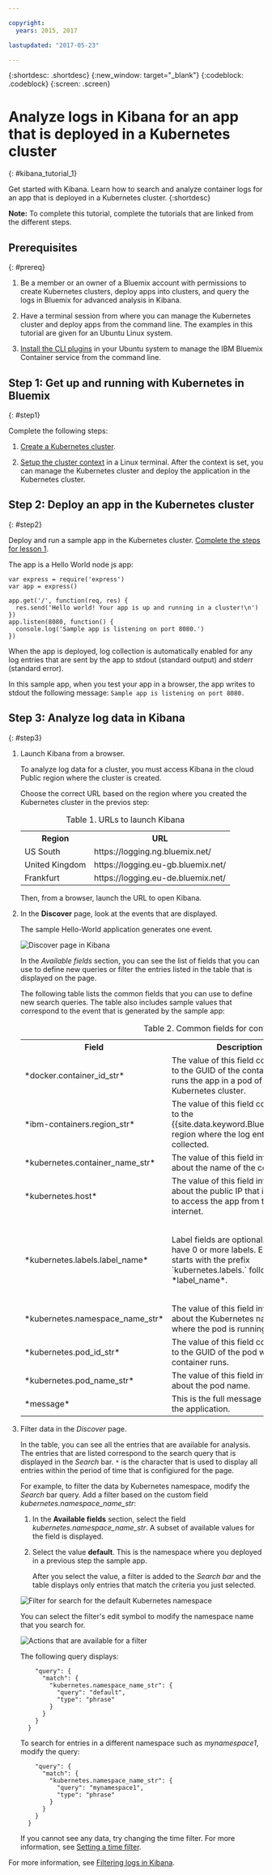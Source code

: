 ```yaml
---

copyright:
  years: 2015, 2017

lastupdated: "2017-05-23"

---
```



{:shortdesc: .shortdesc}
{:new_window: target="_blank"}
{:codeblock: .codeblock}
{:screen: .screen}


# Analyze logs in Kibana for an app that is deployed in a Kubernetes cluster
{: #kibana_tutorial_1}

Get started with Kibana. Learn how to search and analyze container logs for an app that is deployed in a Kubernetes cluster.
{:shortdesc}

**Note:** To complete this tutorial, complete the tutorials that are linked from the different steps.

## Prerequisites
{: #prereq}

1. Be a member or an owner of a Bluemix account with permissions to create Kubernetes clusters, deploy apps into clusters, and query the logs in Bluemix for advanced analysis in Kibana.

2. Have a terminal session from where you can manage the Kubernetes cluster and deploy apps from the command line. The examples in this tutorial are given for an Ubuntu Linux system.

3. [Install the CLI plugins](../../../../containers/cs_cli_install.html#cs_cli_install_steps) in your Ubuntu system to manage the IBM Bluemix Container service from the command line. 


## Step 1: Get up and running with Kubernetes in Bluemix
{: #step1}

Complete the following steps:

1. [Create a Kubernetes cluster](../../../../containers/cs_cluster.html#cs_cluster_ui).

2. [Setup the cluster context](../../../../containers/cs_cli_install.html#cs_cli_configure) in a Linux terminal. After the context is set, you can manage the Kubernetes cluster and deploy the application in the Kubernetes cluster.

## Step 2: Deploy an app in the Kubernetes cluster
{: #step2}

Deploy and run a sample app in the Kubernetes cluster. [Complete the steps for lesson 1](../../../../containers/cs_tutorials.html#cs_apps_tutorial).

The app is a Hello World node js app:

```
var express = require('express')
var app = express()

app.get('/', function(req, res) {
  res.send('Hello world! Your app is up and running in a cluster!\n')
})
app.listen(8080, function() {
  console.log('Sample app is listening on port 8080.')
})
```

When the app is deployed, log collection is automatically enabled for any log entries that are sent by the app to stdout (standard output) and stderr (standard error). 

In this sample app, when you test your app in a browser, the app writes to stdout the following message: ```Sample app is listening on port 8080.```


## Step 3: Analyze log data in Kibana
{: #step3}

1. Launch Kibana from a browser. 

    To analyze log data for a cluster, you must access Kibana in the cloud Public region where the cluster is created. 
    
    Choose the correct URL based on the region where you created the Kubernetes cluster in the previos step:

    <table>
      <caption>Table 1. URLs to launch Kibana  </caption>
        <tr>
          <th>Region</th>
          <th>URL</th>
         </tr>
         <tr>
           <td>US South</td>
           <td>https://logging.ng.bluemix.net/ </td>
          </tr>
          <tr>
            <td>United Kingdom</td>
            <td>https://logging.eu-gb.bluemix.net/ </td>
           </tr>
           <tr>
             <td>Frankfurt</td>
             <td>https://logging.eu-de.bluemix.net/ </td>
           </tr>
    </table>
    
    Then, from a browser, launch the URL to open Kibana.
    
2. In the **Discover** page, look at the events that are displayed. 

    The sample Hello-World application generates one event.
    
    ![Discover page in Kibana](images/sampleapp_2.gif "Discover page in Kibana")
    
    In the *Available fields* section, you can see the list of fields that you can use to define new queries or filter the entries listed in the table that is displayed on the page.
    
    The following table lists the common fields that you can use to define new search queries. The table also includes sample values that correspond to the event that is generated by the sample app:
    
     <table>
              <caption>Table 2. Common fields for container logs </caption>
               <tr>
                <th align="center">Field</th>
                <th align="center">Description</th>
                <th align="center">Example</th>
              </tr>
              <tr>
                <td>*docker.container_id_str*</td>
                <td> The value of this field corresponds to the GUID of the container that runs the app in a pod of the Kubernetes cluster.</td>
                <td></td>
              </tr>
              <tr>
                <td>*ibm-containers.region_str*</td>
                <td>The value of this field corresponds to the {{site.data.keyword.Bluemix_notm}} region where the log entry is collected.</td>
                <td>us-south</td>
              </tr>
              <tr>
                <td>*kubernetes.container_name_str*</td>
                <td>The value of this field informs about the name of the container.</td>
                <td>hello-world-deployment</td>
              </tr>
              <tr>
                <td>*kubernetes.host*</td>
                <td>The value of this field informs about the public IP that is available to access the app from the internet. </td>
                <td>xxx.xx.xxx.xxx</td>
              </tr>
              <tr>
                <td>*kubernetes.labels.label_name*</td>
                <td>Label fields are optional. You can have 0 or more labels. Each label starts with the prefix `kubernetes.labels.` followed by the *label_name*. </td>
                <td>In the sample app, you can see 2 labels: <br>* *kubernetes.labels.pod-template-hash_str* = 3355293961 <br>* *kubernetes.labels.run_str* =	hello-world-deployment  </td>
              </tr>
              <tr>
                <td>*kubernetes.namespace_name_str*</td>
                <td>The value of this field informs about the Kubernetes namespace where the pod is running. </td>
                <td>default</td>
              </tr>
              <tr>
                <td>*kubernetes.pod_id_str*</td>
                <td>The value of this field corresponds to the GUID of the pod where the container runs. </td>
                <td>d695f346-xxxx-xxxx-xxxx-aab0b50f7315</td>
              </tr>
              <tr>
                <td>*kubernetes.pod_name_str*</td>
                <td>The value of this field informs about the pod name.</td>
                <td>hello-world-deployment-3xxxxxxx1-xxxxx8</td>
              </tr>
              <tr>
                <td>*message*</td>
                <td>This is the full message logged by the application.</td>
                <td>Sample app is listening on port 8080.</td>
              </tr>
        </table>
    
    
    
3. Filter data in the *Discover* page.  

    In the table, you can see all the entries that are available for analysis. The entries that are listed correspond to the search query that is displayed in the *Search* bar. `*` is the character that is used to display all entries within the period of time that is configiured for the page. 
    
    For example, to filter the data by Kubernetes namespace, modify the *Search* bar query. Add a filter based on the custom field *kubernetes.namespace_name_str*:
    
    1. In the **Available fields** section, select the field *kubernetes.namespace_name_str*. A subset of available values for the field is displayed.    
    
    2. Select the value **default**. This is the namespace where you deployed in a previous step the sample app.
    
        After you select the value, a filter is added to the *Search bar* and the table displays only entries that match the criteria you just selected.     
    
    ![Filter for search for the default Kubernetes namespace](images/sampleapp_k4_1.gif "Filter for search for the default Kubernetes namespace")
    
    You can select the filter's edit symbol to modify the namespace name that you search for.   
    
    ![Actions that are available for a filter](images/sampleapp_k4_1.gif "Actions that are available for a filter")
    
    The following query displays:
    
    ```{
        "query": {
          "match": {
            "kubernetes.namespace_name_str": {
              "query": "default",
              "type": "phrase"
            }
          }
        }
      }
    ```
    
    To search for entries in a different namespace such as *mynamespace1*, modify the query:
    
    ```{
        "query": {
          "match": {
            "kubernetes.namespace_name_str": {
              "query": "mynamespace1",
              "type": "phrase"
            }
          }
        }
      }
    ```
    

    If you cannot see any data, try changing the time filter. For more information, see [Setting a time filter](../../kibana4/k4_filter_logs.html#set_time_filter).
    


For more information, see [Filtering logs in Kibana](../../kibana4/k4_filter_logs.html#k4_filter_logs).

